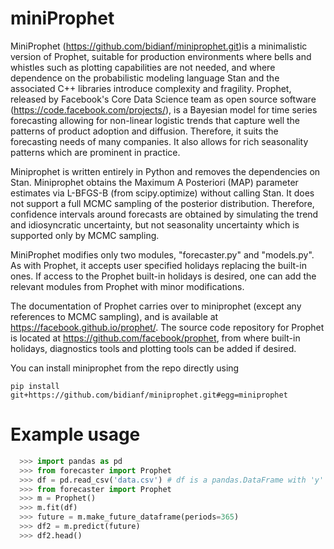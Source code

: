 # miniProphet
MiniProphet (https://github.com/bidianf/miniprophet.git)is a minimalistic version of Prophet, suitable for production environments where bells and whistles such as plotting capabilities are not needed, and where dependence on the probabilistic modeling language Stan and the associated C++ libraries introduce complexity and fragility. Prophet,  released by Facebook's Core Data Science team  as  open source software (https://code.facebook.com/projects/),  is   a Bayesian model for time series forecasting allowing for non-linear logistic trends that capture well the patterns of product adoption and diffusion. Therefore, it suits the forecasting needs of many companies. It also allows for rich seasonality patterns which are prominent in practice.  

Miniprophet is written entirely in Python and removes the dependencies on Stan. Miniprophet obtains the Maximum A Posteriori (MAP) parameter estimates via L-BFGS-B (from scipy.optimize) without calling Stan. It does not support a full MCMC sampling of the posterior distribution. Therefore, confidence intervals around forecasts are obtained by simulating the trend and idiosyncratic uncertainty, but not seasonality uncertainty which is supported only by MCMC sampling.

MiniProphet modifies only two modules, "forecaster.py" and "models.py". As with Prophet, it accepts user specified holidays replacing the built-in ones. If access to the Prophet built-in holidays is desired, one can add the relevant modules from Prophet with minor modifications.

The documentation of Prophet carries over to miniprophet (except any references to MCMC sampling), and is available at  https://facebook.github.io/prophet/. The source code repository for Prophet is located at   https://github.com/facebook/prophet, from where built-in holidays, diagnostics tools and plotting tools can be added if desired.

You can install miniprophet from the repo directly using


`pip install git+https://github.com/bidianf/miniprophet.git#egg=miniprophet` 


# Example usage

```python
  >>> import pandas as pd
  >>> from forecaster import Prophet 
  >>> df = pd.read_csv('data.csv') # df is a pandas.DataFrame with 'y' and 'ds' columns
  >>> from forecaster import Prophet 
  >>> m = Prophet()
  >>> m.fit(df)  
  >>> future = m.make_future_dataframe(periods=365)
  >>> df2 = m.predict(future)
  >>> df2.head()
```
